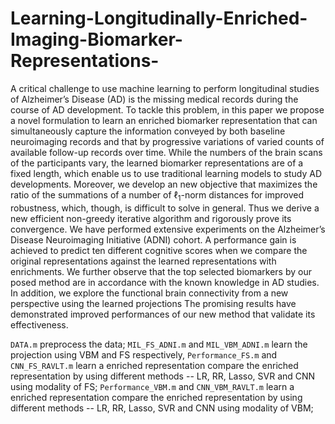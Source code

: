 # Learning-Longitudinally-Enriched-Imaging-Biomarker-Representations-

A critical challenge to use machine learning to perform longitudinal studies of Alzheimer’s Disease (AD) is the missing medical records during the course of AD development. 
To tackle this problem, in this paper we propose a novel formulation to learn an enriched biomarker representation that can simultaneously capture the information conveyed by both baseline neuroimaging records and that by progressive variations of varied counts of available follow-up records over time. 
While the numbers of the brain scans of the participants vary, the learned biomarker representations are of a fixed length, which enable us to use traditional learning models to study AD developments. 
Moreover, we develop an new objective that maximizes the ratio of the summations of a number of  $\ell_1$-norm distances for improved robustness, which, though, is difficult to solve in general. 
Thus we derive a new efficient non-greedy iterative algorithm and rigorously prove its convergence. 
We have performed extensive experiments on the Alzheimer’s Disease Neuroimaging Initiative (ADNI) cohort. 
A performance gain is achieved to predict ten different cognitive scores when we compare the original representations
against the learned representations with enrichments. 
We further observe that the top selected biomarkers by our posed method are in accordance with the known knowledge in AD studies. 
In addition, we explore the functional brain connectivity from a new perspective using the learned projections
The promising results have demonstrated improved performances of our new method that validate its effectiveness.

```DATA.m``` preprocess the data;
```MIL_FS_ADNI.m``` and ```MIL_VBM_ADNI.m``` learn the projection using VBM and FS respectively, 
```Performance_FS.m``` and ```CNN_FS_RAVLT.m``` learn a enriched representation compare the enriched  representation by using different methods -- LR, RR, Lasso, SVR and CNN using modality of FS;
```Performance_VBM.m``` and ```CNN_VBM_RAVLT.m``` learn a enriched representation compare the enriched  representation by using different methods -- LR, RR, Lasso, SVR and CNN using modality of VBM;
